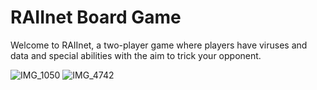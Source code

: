 # RAIInet Board Game
Welcome to RAIInet, a two-player game where players have viruses and data and special abilities with the aim to trick your opponent. 


![IMG_1050](https://github.com/pratham-agrawal/RAIInet-Board-Game/assets/65838026/90f976af-c932-4748-94a2-a3ba84deeb43)
![IMG_4742](https://github.com/pratham-agrawal/RAIInet-Board-Game/assets/65838026/b9ad3759-9622-4888-80d7-98f636a1fd66)
